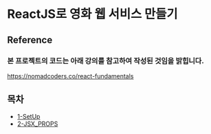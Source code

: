 # ReactJS로 영화 웹 서비스 만들기

## Reference

### 본 프로젝트의 코드는 아래 강의를 참고하여 작성된 것임을 밝힙니다.

https://nomadcoders.co/react-fundamentals

## 목차

- [1-SetUp](lecture_note/1-SetUp.md)
- [2-JSX_PROPS](lecture_note/2-JSX_PROPS.md)

